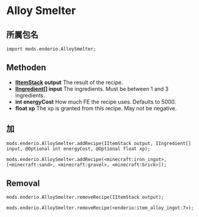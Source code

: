 # Alloy Smelter

## 所属包名

`import mods.enderio.AlloySmelter;`

## Methoden

- **[IItemStack](/Vanilla/Items/IItemStack/) output** The result of the recipe.
- **[IIngredient](/Vanilla/Variable_Types/IIngredient/)[] input** The ingredients. Must be between 1 and 3 ingredients.
- **int energyCost** How much FE the recipe uses. Defaults to 5000.
- **float xp** The xp is granted from this recipe. May not be negative.

## 加

```zenscript
mods.enderio.AlloySmelter.addRecipe(IItemStack output, IIngredient[] input, @Optional int energyCost, @Optional float xp);

mods.enderio.AlloySmelter.addRecipe(<minecraft:iron_ingot>, [<minecraft:sand>, <minecraft:gravel>, <minecraft:brick>]);
```

## Removal

```zenscript
mods.enderio.AlloySmelter.removeRecipe(IItemStack output);

mods.enderio.AlloySmelter.removeRecipe(<enderio:item_alloy_ingot:7>);
```